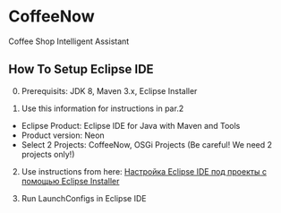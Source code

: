 # CoffeeNow
Coffee Shop Intelligent Assistant

## How To Setup Eclipse IDE

0. Prerequisits: JDK 8, Maven 3.x, Eclipse Installer

1. Use this information for instructions in par.2

  * Eclipse Product: Eclipse IDE for Java with Maven and Tools
  * Product version: Neon
  * Select 2 Projects: CoffeeNow, OSGi Projects (Be careful! We need 2 projects only!)

2. Use instructions from here: [Настройка Eclipse IDE под проекты с помощью Eclipse Installer](https://github.com/agentlab/ru.agentlab.parent/wiki/Настройка-Eclipse-IDE-под-проекты-с-помощью-Eclipse-Installer)

3. Run LaunchConfigs in Eclipse IDE

